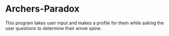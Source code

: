 # Archers-Paradox
This program takes user input and makes a profile for them while asking the user questions to determine their arrow spine.
